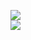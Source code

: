 [![](https://img.shields.io/badge/Made%20With-Github%20Spray-lightgrey.svg?style=for-the-badge&logo=github)](https://github.com/Annihil/github-spray#15290)  
[![](https://i.imgur.com/2DrTn0Z.gif)](https://github.com/Annihil/github-spray)